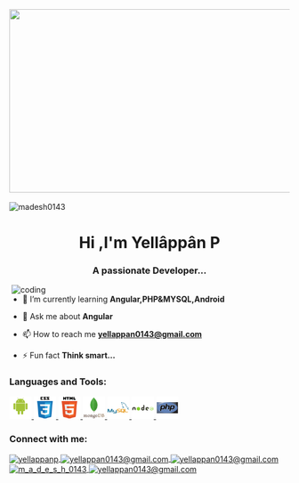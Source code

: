 
<img src="https://miro.medium.com/max/1400/0*Gedrd7f2rG9t6mph" height="330" width="1000"/>

<p align="left"> 
<img src="https://komarev.com/ghpvc/?username=madesh0143&label=Profile%20views&color=0e75b6&style=flat" alt="madesh0143" " />
</p>


<h1 align="center">Hi ,I'm Yellâppân P

  <h3 align="center">A passionate Developer...</h3>
  
  <img align="right" width="500" alt="coding" src="https://developermonaem.com/wp-content/uploads/2022/01/b9e4960c1476c78043d499d975f86cdb.gif">



- 🌱 I’m currently learning **Angular,PHP&MYSQL,Android**

- 💬 Ask me about **Angular**

- 📫 How to reach me **yellappan0143@gmail.com**

- ⚡ Fun fact **Think smart...**



<h3 align="left">Languages and Tools:</h3>

<p align="left">
<a href="https://developer.android.com" target="_blank" rel="noreferrer"> 
<img src="https://raw.githubusercontent.com/devicons/devicon/master/icons/android/android-original-wordmark.svg" alt="android" width="40" height="40"/>
</a> 
<a href="https://www.w3schools.com/css/" target="_blank" rel="noreferrer"> 
<img src="https://raw.githubusercontent.com/devicons/devicon/master/icons/css3/css3-original-wordmark.svg" alt="css3" width="40" height="40"/>
</a>

<a href="https://www.w3.org/html/" target="_blank" rel="noreferrer">
<img src="https://raw.githubusercontent.com/devicons/devicon/master/icons/html5/html5-original-wordmark.svg" alt="html5" width="40" height="40"/>
</a>

<a href="https://www.mongodb.com/" target="_blank" rel="noreferrer"> 
<img src="https://raw.githubusercontent.com/devicons/devicon/master/icons/mongodb/mongodb-original-wordmark.svg" alt="mongodb" width="40" height="40"/>
</a>
<a href="https://www.mysql.com/" target="_blank" rel="noreferrer">
<img src="https://raw.githubusercontent.com/devicons/devicon/master/icons/mysql/mysql-original-wordmark.svg" alt="mysql" width="40" height="40"/>
</a>
<a href="https://nodejs.org" target="_blank" rel="noreferrer">
<img src="https://raw.githubusercontent.com/devicons/devicon/master/icons/nodejs/nodejs-original-wordmark.svg" alt="nodejs" width="40" height="40"/>
</a>
<a href="https://www.php.net" target="_blank" rel="noreferrer">
<img src="https://raw.githubusercontent.com/devicons/devicon/master/icons/php/php-original.svg" alt="php" width="40" height="40"/> 
</a>



<h3 align="left">Connect with me:</h3>
<p align="left">
<a href="https://twitter.com/yellappanp" target="blank">
<img align="center" src="https://raw.githubusercontent.com/rahuldkjain/github-profile-readme-generator/master/src/images/icons/Social/twitter.svg" alt="yellappanp" height="30" width="40" />
</a>

<a href="https://linkedin.com/in/yellappan0143@gmail.com" target="blank">
<img align="center" src="https://raw.githubusercontent.com/rahuldkjain/github-profile-readme-generator/master/src/images/icons/Social/linked-in-alt.svg" alt="yellappan0143@gmail.com" height="30" width="40" />
</a>
<a href="https://fb.com/yellappan0143@gmail.com" target="blank"><img align="center" src="https://raw.githubusercontent.com/rahuldkjain/github-profile-readme-generator/master/src/images/icons/Social/facebook.svg" alt="yellappan0143@gmail.com" height="30" width="40" />
</a>
<a href="https://instagram.com/m_a_d_e_s_h_0143" target="blank">
<img align="center" src="https://raw.githubusercontent.com/rahuldkjain/github-profile-readme-generator/master/src/images/icons/Social/instagram.svg" alt="m_a_d_e_s_h_0143" height="30" width="40" />
</a>
<a href="https://www.hackerrank.com/yellappan0143@gmail.com" target="blank">
<img align="center" src="https://raw.githubusercontent.com/rahuldkjain/github-profile-readme-generator/master/src/images/icons/Social/hackerrank.svg" alt="yellappan0143@gmail.com" height="30" width="40" />
</a>
</p>



